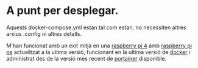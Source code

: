 # A punt per desplegar.

Aquests docker-compose.yml estan tal com estan, no necessiten altres arxius .config ni altres detalls.

M'han funcionat amb un exit mitjà en una [raspberry pi 4](https://www.raspberrypi.com/products/raspberry-pi-4-model-b/) amb [raspberry pi os](https://www.raspberrypi.com/software/) actualitzat a la ultima versió, funcionant en la ultima versió de [docker](https://www.docker.com) i administrat des de la versió mes recent de [portainer](https://www.portainer.io) disponible.
